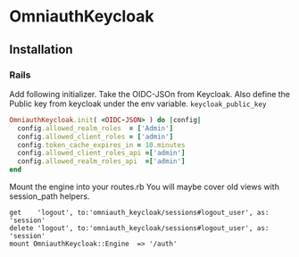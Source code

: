 # OmniauthKeycloak

## Installation

### Rails

Add following initializer.
Take the OIDC-JSOn from Keycloak.
Also define the Public key from keycloak under the env variable.
```keycloak_public_key```

```ruby
OmniauthKeycloak.init( <OIDC-JSON> ) do |config|
  config.allowed_realm_roles  = ['Admin']
  config.allowed_client_roles = ['admin']
  config.token_cache_expires_in = 10.minutes
  config.allowed_client_roles_api =['admin']
  config.allowed_realm_roles_api  =['admin']
end
```


Mount the engine into your routes.rb
You will maybe cover old views with session_path helpers.

```
get    'logout', to:'omniauth_keycloak/sessions#logout_user', as: 'session'
delete 'logout', to:'omniauth_keycloak/sessions#logout_user', as: 'session'
mount OmniauthKeycloak::Engine  => '/auth'
```
